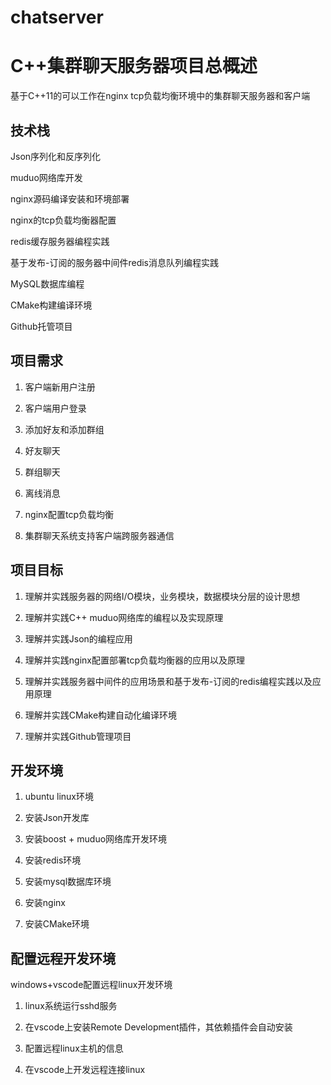 # chatserver
# C++集群聊天服务器项目总概述

基于C++11的可以工作在nginx tcp负载均衡环境中的集群聊天服务器和客户端

## 技术栈

Json序列化和反序列化

muduo网络库开发

nginx源码编译安装和环境部署

nginx的tcp负载均衡器配置

redis缓存服务器编程实践

基于发布-订阅的服务器中间件redis消息队列编程实践

MySQL数据库编程

CMake构建编译环境

Github托管项目

## 项目需求

1. 客户端新用户注册

2. 客户端用户登录

3. 添加好友和添加群组

4. 好友聊天

5. 群组聊天

6. 离线消息

7. nginx配置tcp负载均衡

8. 集群聊天系统支持客户端跨服务器通信

## 项目目标

1. 理解并实践服务器的网络I/O模块，业务模块，数据模块分层的设计思想

2. 理解并实践C++ muduo网络库的编程以及实现原理

3. 理解并实践Json的编程应用

4. 理解并实践nginx配置部署tcp负载均衡器的应用以及原理

5. 理解并实践服务器中间件的应用场景和基于发布-订阅的redis编程实践以及应用原理

6. 理解并实践CMake构建自动化编译环境

7. 理解并实践Github管理项目

## 开发环境

1. ubuntu linux环境

2. 安装Json开发库

3. 安装boost + muduo网络库开发环境

4. 安装redis环境

5. 安装mysql数据库环境

6. 安装nginx

7. 安装CMake环境

## 配置远程开发环境

windows+vscode配置远程linux开发环境

1. linux系统运行sshd服务

2. 在vscode上安装Remote Development插件，其依赖插件会自动安装

3. 配置远程linux主机的信息

4. 在vscode上开发远程连接linux
